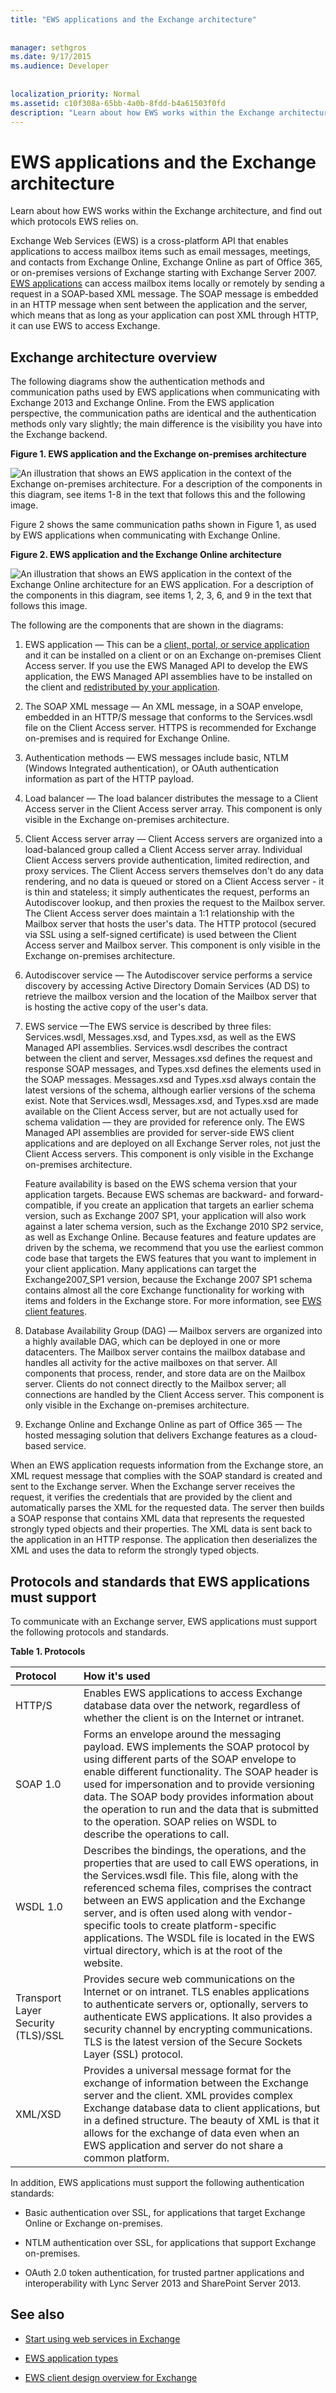 ```yaml
---
title: "EWS applications and the Exchange architecture"
 
 
manager: sethgros
ms.date: 9/17/2015
ms.audience: Developer
 
 
localization_priority: Normal
ms.assetid: c10f308a-65bb-4a0b-8fdd-b4a61503f0fd
description: "Learn about how EWS works within the Exchange architecture, and find out which protocols EWS relies on."
---
```


# EWS applications and the Exchange architecture

Learn about how EWS works within the Exchange architecture, and find out which protocols EWS relies on.
  
Exchange Web Services (EWS) is a cross-platform API that enables applications to access mailbox items such as email messages, meetings, and contacts from Exchange Online, Exchange Online as part of Office 365, or on-premises versions of Exchange starting with Exchange Server 2007. [EWS applications](ews-application-types.md) can access mailbox items locally or remotely by sending a request in a SOAP-based XML message. The SOAP message is embedded in an HTTP message when sent between the application and the server, which means that as long as your application can post XML through HTTP, it can use EWS to access Exchange. 
  
## Exchange architecture overview
<a name="bk_techarch"> </a>

The following diagrams show the authentication methods and communication paths used by EWS applications when communicating with Exchange 2013 and Exchange Online. From the EWS application perspective, the communication paths are identical and the authentication methods only vary slightly; the main difference is the visibility you have into the Exchange backend.
  
**Figure 1. EWS application and the Exchange on-premises architecture**

![An illustration that shows an EWS application in the context of the Exchange on-premises architecture. For a description of the components in this diagram, see items 1-8 in the text that follows this and the following image.](media/Ex2013_ArchitecturesOverview.png)
  
Figure 2 shows the same communication paths shown in Figure 1, as used by EWS applications when communicating with Exchange Online.
  
**Figure 2. EWS application and the Exchange Online architecture**

![An illustration that shows an EWS application in the context of the Exchange Online architecture for an EWS application. For a description of the components in this diagram, see items 1, 2, 3, 6, and 9 in the text that follows this image.](media/Ex2013_Architectures_Online.png)
  
The following are the components that are shown in the diagrams:
  
1. EWS application — This can be a [client, portal, or service application](ews-application-types.md) and it can be installed on a client or on an Exchange on-premises Client Access server. If you use the EWS Managed API to develop the EWS application, the EWS Managed API assemblies have to be installed on the client and [redistributed by your application](redistribution-requirements-for-the-ews-managed-api.md).
    
2. The SOAP XML message — An XML message, in a SOAP envelope, embedded in an HTTP/S message that conforms to the Services.wsdl file on the Client Access server. HTTPS is recommended for Exchange on-premises and is required for Exchange Online. 
    
3. Authentication methods — EWS messages include basic, NTLM (Windows Integrated authentication), or OAuth authentication information as part of the HTTP payload. 
    
4. Load balancer — The load balancer distributes the message to a Client Access server in the Client Access server array. This component is only visible in the Exchange on-premises architecture.
    
5. Client Access server array — Client Access servers are organized into a load-balanced group called a Client Access server array. Individual Client Access servers provide authentication, limited redirection, and proxy services. The Client Access servers themselves don't do any data rendering, and no data is queued or stored on a Client Access server - it is thin and stateless; it simply authenticates the request, performs an Autodiscover lookup, and then proxies the request to the Mailbox server. The Client Access server does maintain a 1:1 relationship with the Mailbox server that hosts the user's data. The HTTP protocol (secured via SSL using a self-signed certificate) is used between the Client Access server and Mailbox server. This component is only visible in the Exchange on-premises architecture.
    
6. Autodiscover service — The Autodiscover service performs a service discovery by accessing Active Directory Domain Services (AD DS) to retrieve the mailbox version and the location of the Mailbox server that is hosting the active copy of the user's data.
    
7. EWS service —The EWS service is described by three files: Services.wsdl, Messages.xsd, and Types.xsd, as well as the EWS Managed API assemblies. Services.wsdl describes the contract between the client and server, Messages.xsd defines the request and response SOAP messages, and Types.xsd defines the elements used in the SOAP messages. Messages.xsd and Types.xsd always contain the latest versions of the schema, although earlier versions of the schema exist. Note that Services.wsdl, Messages.xsd, and Types.xsd are made available on the Client Access server, but are not actually used for schema validation — they are provided for reference only. The EWS Managed API assemblies are provided for server-side EWS client applications and are deployed on all Exchange Server roles, not just the Client Access servers. This component is only visible in the Exchange on-premises architecture.
    
    Feature availability is based on the EWS schema version that your application targets. Because EWS schemas are backward- and forward-compatible, if you create an application that targets an earlier schema version, such as Exchange 2007 SP1, your application will also work against a later schema version, such as the Exchange 2010 SP2 service, as well as Exchange Online. Because features and feature updates are driven by the schema, we recommend that you use the earliest common code base that targets the EWS features that you want to implement in your client application. Many applications can target the Exchange2007_SP1 version, because the Exchange 2007 SP1 schema contains almost all the core Exchange functionality for working with items and folders in the Exchange store. For more information, see [EWS client features](ews-client-design-overview-for-exchange.md#EWSFeatures).
    
8. Database Availability Group (DAG) — Mailbox servers are organized into a highly available DAG, which can be deployed in one or more datacenters. The Mailbox server contains the mailbox database and handles all activity for the active mailboxes on that server. All components that process, render, and store data are on the Mailbox server. Clients do not connect directly to the Mailbox server; all connections are handled by the Client Access server. This component is only visible in the Exchange on-premises architecture.
    
9. Exchange Online and Exchange Online as part of Office 365 — The hosted messaging solution that delivers Exchange features as a cloud-based service.
    
When an EWS application requests information from the Exchange store, an XML request message that complies with the SOAP standard is created and sent to the Exchange server. When the Exchange server receives the request, it verifies the credentials that are provided by the client and automatically parses the XML for the requested data. The server then builds a SOAP response that contains XML data that represents the requested strongly typed objects and their properties. The XML data is sent back to the application in an HTTP response. The application then deserializes the XML and uses the data to reform the strongly typed objects.
  
## Protocols and standards that EWS applications must support
<a name="bk_standards"> </a>

To communicate with an Exchange server, EWS applications must support the following protocols and standards.
  
**Table 1. Protocols**

|**Protocol**|**How it's used**|
|:-----|:-----|
|HTTP/S  <br/> |Enables EWS applications to access Exchange database data over the network, regardless of whether the client is on the Internet or intranet.  <br/> |
|SOAP 1.0  <br/> |Forms an envelope around the messaging payload. EWS implements the SOAP protocol by using different parts of the SOAP envelope to enable different functionality. The SOAP header is used for impersonation and to provide versioning data. The SOAP body provides information about the operation to run and the data that is submitted to the operation. SOAP relies on WSDL to describe the operations to call.  <br/> |
|WSDL 1.0  <br/> |Describes the bindings, the operations, and the properties that are used to call EWS operations, in the Services.wsdl file. This file, along with the referenced schema files, comprises the contract between an EWS application and the Exchange server, and is often used along with vendor-specific tools to create platform-specific applications. The WSDL file is located in the EWS virtual directory, which is at the root of the website.  <br/> |
|Transport Layer Security (TLS)/SSL  <br/> |Provides secure web communications on the Internet or on intranet. TLS enables applications to authenticate servers or, optionally, servers to authenticate EWS applications. It also provides a security channel by encrypting communications. TLS is the latest version of the Secure Sockets Layer (SSL) protocol.  <br/> |
|XML/XSD  <br/> |Provides a universal message format for the exchange of information between the Exchange server and the client. XML provides complex Exchange database data to client applications, but in a defined structure. The beauty of XML is that it allows for the exchange of data even when an EWS application and server do not share a common platform.  <br/> |
   
In addition, EWS applications must support the following authentication standards:
  
- Basic authentication over SSL, for applications that target Exchange Online or Exchange on-premises.
    
- NTLM authentication over SSL, for applications that support Exchange on-premises.
    
- OAuth 2.0 token authentication, for trusted partner applications and interoperability with Lync Server 2013 and SharePoint Server 2013.
    
## See also


- [Start using web services in Exchange](start-using-web-services-in-exchange.md)
    
- [EWS application types](ews-application-types.md)
    
- [EWS client design overview for Exchange](ews-client-design-overview-for-exchange.md)
    


